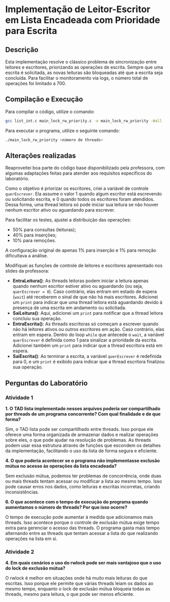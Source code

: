 # Implementação de Leitor-Escritor em Lista Encadeada com Prioridade para Escrita

## Descrição

Esta implementação resolve o clássico problema de sincronização entre leitores e escritores, priorizando as operações de escrita. Sempre que uma escrita é solicitada, as novas leituras são bloqueadas até que a escrita seja concluída. Para facilitar o monitoramento via logs, o número total de operações foi limitado a 700.

## Compilação e Execução

Para compilar o código, utilize o comando:

```bash
gcc list_int.c main_lock_rw_priority.c -o main_lock_rw_priority -Wall
```

Para executar o programa, utilize o seguinte comando:

```bash
./main_lock_rw_priority <número de threads>
```

## Alterações realizadas

Reaproveitei boa parte do código base disponibilizado pela professora, com algumas adaptações feitas para atender aos requisitos específicos do laboratório.

Como o objetivo é priorizar os escritores, criei a variável de controle `querEscrever`. Ela assume o valor 1 quando algum escritor está escrevendo ou solicitando escrita, e 0 quando todos os escritores foram atendidos. Dessa forma, uma thread leitora só pode iniciar sua leitura se não houver nenhum escritor ativo ou aguardando para escrever.

Para facilitar os testes, ajustei a distribuição das operações:

* 50% para consultas (leituras);
* 40% para inserções;
* 10% para remoções.

A configuração original de apenas 1% para inserção e 1% para remoção dificultava a análise.

Modifiquei as funções de controle de leitores e escritores apresentado nos slides da professora:

* **EntraLeitura()**: As threads leitoras podem iniciar a leitura apenas quando nenhum escritor estiver ativo ou aguardando (ou seja, `querEscrever = 0`). Caso contrário, elas entram em estado de espera (`wait`) até receberem o sinal de que não há mais escritores. Adicionei um `print` para indicar que uma thread leitora está aguardando devido à presença de uma escrita em andamento ou solicitada.
* **SaiLeitura()**: Aqui, adicionei um `print` para notificar que a thread leitora concluiu sua operação.
* **EntraEscrita()**: As threads escritoras só começam a escrever quando não há leitores ativos ou outros escritores em ação. Caso contrário, elas entram em espera. Dentro do loop `while` que antecede o `wait`, a variável `querEscrever` é definida como 1 para sinalizar a prioridade da escrita. Adicionei também um `print` para indicar que a thread escritora está em espera.
* **SaiEscrita()**: Ao terminar a escrita, a variável `querEscrever` é redefinida para 0, e um `print` é exibido para indicar que a thread escritora finalizou sua operação.

## Perguntas do Laboratório

### **Atividade 1**

**1. O TAD lista implementado nesses arquivos poderia ser compartilhado por threads de um programa concorrente? Com qual finalidade e de que forma?**

Sim, o TAD lista pode ser compartilhado entre threads. Isso porque ele oferece uma forma organizada de armazenar dados e realizar operações sobre eles, o que pode ajudar na resolução de problemas. As threads podem usar essa estrutura através de funções que escondem os detalhes da implementação, facilitando o uso da lista de forma segura e eficiente.

**4. O que poderia acontecer se o programa não implementasse exclusão mútua no
acesso às operações da lista encadeada?**

Sem exclusão mútua, podemos ter problemas de concorrência, onde duas ou mais threads tentam acessar ou modificar a lista ao mesmo tempo. Isso pode causar erros nos dados, como leituras e escritas incorretas, criando inconsistências.

**6. O que acontece com o tempo de execução do programa quando aumentamos o
número de threads? Por que isso ocorre?**

O tempo de execução pode aumentar à medida que adicionamos mais threads. Isso acontece porque o controle de exclusão mútua exige tempo extra para gerenciar o acesso das threads. O programa gasta mais tempo alternando entre as threads que tentam acessar a lista do que realizando operações na lista em si.

### **Atividade 2**

**4. Em quais cenários o uso do rwlock pode ser mais vantajoso que o uso do lock de
exclusão mútua?**

O rwlock é melhor em situações onde há muito mais leituras do que escritas. Isso porque ele permite que várias threads leiam os dados ao mesmo tempo, enquanto o lock de exclusão mútua bloqueia todas as threads, mesmo para leitura, o que pode ser menos eficiente.
